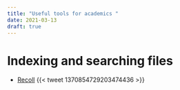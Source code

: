 ```yaml
---
title: "Useful tools for academics "
date: 2021-03-13
draft: true
---
```


# Indexing and searching files

- [Recoll](https://www.lesbonscomptes.com/recoll/)
     {{< tweet 1370854729203474436 >}}
